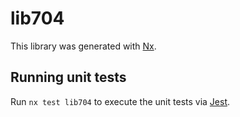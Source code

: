 # lib704

This library was generated with [Nx](https://nx.dev).

## Running unit tests

Run `nx test lib704` to execute the unit tests via [Jest](https://jestjs.io).
